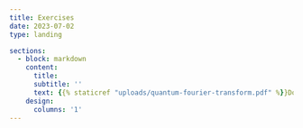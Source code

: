 ```yaml
---
title: Exercises
date: 2023-07-02
type: landing

sections:
  - block: markdown
    content:
      title:
      subtitle: ''
      text: {{% staticref "uploads/quantum-fourier-transform.pdf" %}}Download exercises on QFT.{{% /staticref %}}
    design:
      columns: '1'
---
```




